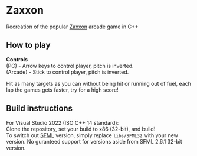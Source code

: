 # Zaxxon
Recreation of the popular [Zaxxon](https://en.wikipedia.org/wiki/Zaxxon) arcade game in C++


## How to play
**Controls** \
(PC) - Arrow keys to control player, pitch is inverted. \
(Arcade) - Stick to control player, pitch is inverted. 

Hit as many targets as you can without being hit or running out of fuel, each lap the games gets faster, try for a high score!


## Build instructions
For Visual Studio 2022 (ISO C++ 14 standard): \
Clone the repository, set your build to x86 (32-bit), and build! \
To switch out [SFML](https://www.sfml-dev.org/) version, simply replace `libs/SFML32` with your new version. No guranteed support for versions aside from SFML 2.6.1 32-bit version.
